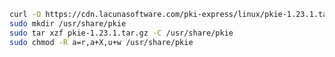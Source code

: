﻿```sh
curl -O https://cdn.lacunasoftware.com/pki-express/linux/pkie-1.23.1.tar.gz
sudo mkdir /usr/share/pkie
sudo tar xzf pkie-1.23.1.tar.gz -C /usr/share/pkie
sudo chmod -R a=r,a+X,u+w /usr/share/pkie
```
